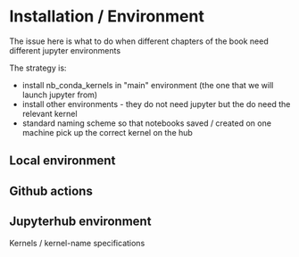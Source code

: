 # Installation / Environment

The issue here is what to do when different chapters of the book need different jupyter environments

The strategy is:
  - install nb_conda_kernels in "main" environment (the one that we will launch jupyter from)
  - install other environments - they do not need jupyter but the do need the relevant kernel
  - standard naming scheme so that notebooks saved / created on one machine pick up the correct kernel on the hub


## Local environment



## Github actions



## Jupyterhub environment

Kernels / kernel-name specifications


